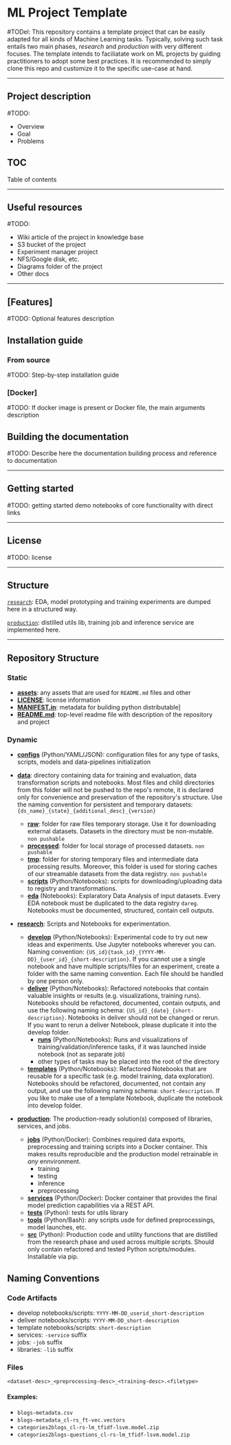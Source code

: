 # ML Project Template

#TODel: This repository contains a template project that can be easily adapted for all kinds of Machine Learning tasks. 
Typically, solving such task entails two main phases, _research_ and _production_ with very different focuses. The template intends to faciliatate work on ML projects by guiding practitioners to adopt some best practices. It is recommended to simply clone this repo and customize it to the specific use-case at hand.

***

## Project description

#TODO:
- Overview
- Goal
- Problems

## TOC

Table of contents

***

## Useful resources

#TODO:
- Wiki article of the project in knowledge base
- S3 bucket of the project
- Experiment manager project
- NFS/Google disk, etc.
- Diagrams folder of the project
- Other docs

***

## [Features]

#TODO: Optional features description

## Installation guide

### From source

#TODO: Step-by-step installation guide

### [Docker]

#TODO: If docker image is present or Docker file, the main arguments description

## Building the documentation

#TODO: Describe here the documentation building process and reference to documentation

***

## Getting started

#TODO: getting started demo notebooks of core functionality with direct links

***
## License

#TODO: license

***

## Structure

[`research`](./research): EDA, model prototyping
and training experiments are dumped here in a structured way.

[`production`](./production): distilled utils lib, training job and inference service are implemented here.

***

## Repository Structure
### Static
- **[assets](./assets)**: any assets that are used for `README.md` files and other
- **[LICENSE](./LICENSE)**: license information
- **[MANIFEST.in](./MANIFEST.in)**: metadata for building python distributable]
- **[README.md](./README.md)**: top-level readme file with description of the repository and project

### Dynamic
- **[configs](./configs)** (Python/YAML/JSON): configuration files for any type of tasks, scripts, models and data-pipelines initialization
- **[data](./data)**: directory containing data for training and evaluation, data transformation scripts and notebooks. Most files and child directories from this folder will not be pushed to the repo's remote, it is declared only for convenience and preservation of the repository's structure. Use the naming convention for persistent and temporary datasets: `{ds_name}_{state}_{additional_desc}_{version}`
    - **[raw](./data/raw)**: folder for raw files temporary storage. Use it for downloading external datasets. Datasets in the directory must be non-mutable. `non pushable`
    - **[processed](./data/processed)**: folder for local storage of processed datasets. `non pushable`
    - **[tmp](./data/tmp)**: folder for storing temporary files and intermediate data processing results. Moreover, this folder is used for storing caches of our streamable datasets from the data registry. `non pushable`
    - **[scripts](./data/scripts)** (Python/Notebooks): scripts for downloading/uploading data to registry and transformations.
    - **[eda](./data/eda)** (Notebooks): Explaratory Data Analysis of input datasets. Every EDA notebook must be duplicated to the data registry `dareg`. Notebooks must be documented, structured, contain cell outputs.
- **[research](./research)**: Scripts and Notebooks for experimentation.
  - **[develop](./research/develop)** (Python/Notebooks): Experimental code to try out new ideas and experiments. Use Jupyter notebooks wherever you can. Naming convention: `{US_id}{task_id}_{YYYY-MM-DD}_{user_id}_{short-description}`. If you cannot use a single notebook and have multiple scripts/files for an experiment, create a folder with the same naming convention. Each file should be handled by one person only.
  - **[deliver](./research/deliver)** (Python/Notebooks): Refactored notebooks that contain valuable insights or results (e.g. visualizations, training runs). Notebooks should be refactored, documented, contain outputs, and use the following naming schema: `{US_id}_{date}_{short-description}`. Notebooks in deliver should not be changed or rerun. If you want to rerun a deliver Notebook, please duplicate it into the develop folder.
     - **[runs](./research/deliver/runs)** (Python/Notebooks): Runs and visualizations of training/validation/inference tasks, if it was launched inside notebook (not as separate job)
     - other types of tasks may be placed into the root of the directory
  - **[templates](./research/templates)** (Python/Notebooks): Refactored Notebooks that are reusable for a specific task (e.g. model training, data exploration). Notebooks should be refactored, documented, not contain any output, and use the following naming schema: `short-description`. If you like to make use of a template Notebook, duplicate the notebook into develop folder.
  
- **[production](./production)**: The production-ready solution(s) composed of libraries, services, and jobs.
  - **[jobs](./production/training-job)** (Python/Docker): Combines required data exports, preprocessing and training scripts into a Docker container. This makes results reproducible and the production model retrainable in _any_ ennvironment.
    - training
    - testing
    - inference
    - preprocessing
  - **[services](./production/inference-service)** (Python/Docker): Docker container that provides the final model prediction capabilities via a REST API.
  - **[tests](./production/tests)** (Python): tests for utils library
  - **[tools](./production/tools)** (Python/Bash): any scripts usde for defined preprocessings, model launches, etc. 
  - **[src](./production/src)** (Python): Production code and utility functions that are distilled from the research phase and used across multiple scripts. Should only contain refactored and tested Python scripts/modules. Installable via pip.

## Naming Conventions

### Code Artifacts

- develop notebooks/scripts: `YYYY-MM-DD_userid_short-description`
- deliver notebooks/scripts: `YYYY-MM-DD_short-description`
- template notebooks/scripts: `short-description`
- services: `-service` suffix
- jobs: `-job` suffix
- libraries: `-lib` suffix

### Files

`<dataset-desc>_<preprocessing-desc>_<training-desc>.<filetype>`

#### Examples:

- `blogs-metadata.csv`
- `blogs-metadata_cl-rs_ft-vec.vectors`
- `categories2blogs_cl-rs-lm_tfidf-lsvm.model.zip`
- `categories2blogs-questions_cl-rs-lm_tfidf-lsvm.model.zip`